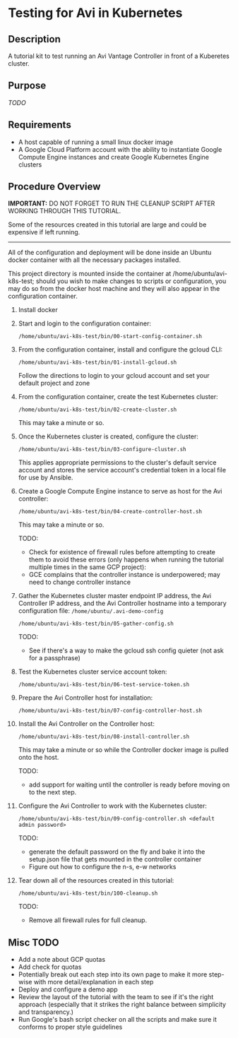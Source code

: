 # Testing for Avi in Kubernetes

## Description

A tutorial kit to test running an Avi Vantage Controller in front of a Kuberetes cluster.

## Purpose

*TODO* 

## Requirements
* A host capable of running a small linux docker image
* A Google Cloud Platform account with the ability to instantiate Google Compute Engine instances and create Google 
  Kubernetes Engine clusters

## Procedure Overview

**IMPORTANT:** DO NOT FORGET TO RUN THE CLEANUP SCRIPT AFTER WORKING THROUGH THIS TUTORIAL.

Some of the resources created in this tutorial are large and could be expensive if left running.

--- 

All of the configuration and deployment will be done inside an Ubuntu docker container with all the necessary
packages installed. 

This project directory is mounted inside the container at /home/ubuntu/avi-k8s-test; should you
wish to make changes to scripts or configuration, you may do so from the docker host machine and they will also appear
in the configuration container. 

1. Install docker

1. Start and login to the configuration container: 
  
    ``/home/ubuntu/avi-k8s-test/bin/00-start-config-container.sh`` 

1. From the configuration container, install and configure the gcloud CLI:
  
    ``/home/ubuntu/avi-k8s-test/bin/01-install-gcloud.sh``

   Follow the directions to login to your gcloud account and set your default project and zone

1. From the configuration container, create the test Kubernetes cluster:
  
    ``/home/ubuntu/avi-k8s-test/bin/02-create-cluster.sh``

    This may take a minute or so.

1. Once the Kubernetes cluster is created, configure the cluster:

    ``/home/ubuntu/avi-k8s-test/bin/03-configure-cluster.sh``
   
   This applies appropriate permissions to the cluster's default service account and stores the service account's
   credential token in a local file for use by Ansible.

1. Create a Google Compute Engine instance to serve as host for the Avi controller:
  
    ``/home/ubuntu/avi-k8s-test/bin/04-create-controller-host.sh``
    
   This may take a minute or so.
   
   TODO:
   * Check for existence of firewall rules before attempting to create
     them to avoid these errors (only happens when running the tutorial
     multiple times in the same GCP project):
   * GCE complains that the controller instance is underpowered; may need to change controller instance
   
1. Gather the Kubernetes cluster master endpoint IP address, the Avi Controller IP address, and the Avi Controller
hostname into a temporary configuration file: ``/home/ubuntu/.avi-demo-config``  

    ``/home/ubuntu/avi-k8s-test/bin/05-gather-config.sh``
    
    TODO:
    * See if there's a way to make the gcloud ssh config quieter (not ask for a passphrase)
    
1. Test the Kubernetes cluster service account token:

    ``/home/ubuntu/avi-k8s-test/bin/06-test-service-token.sh``
    
1. Prepare the Avi Controller host for installation:

    ``/home/ubuntu/avi-k8s-test/bin/07-config-controller-host.sh``

1. Install the Avi Controller on the Controller host:

    ``/home/ubuntu/avi-k8s-test/bin/08-install-controller.sh``
    
   This may take a minute or so while the Controller docker image is pulled onto the host.
   
   TODO: 
   * add support for waiting until the controller is ready before moving on to the next step. 

1. Configure the Avi Controller to work with the Kubernetes cluster:

    ``/home/ubuntu/avi-k8s-test/bin/09-config-controller.sh <default admin password>``
    
    TODO:
    * generate the default password on the fly and bake it into the
      setup.json file that gets mounted in the controller container
    * Figure out how to configure the n-s, e-w networks
       
1. Tear down all of the resources created in this tutorial:

    ``/home/ubuntu/avi-k8s-test/bin/100-cleanup.sh``
    
   TODO: 
   * Remove all firewall rules for full cleanup.
   
 ## Misc TODO
 * Add a note about GCP quotas
 * Add check for quotas
 * Potentially break out each step into its own page to make it more step-wise with more detail/explanation in each step
 * Deploy and configure a demo app
 * Review the layout of the tutorial with the team to see if it's the right approach (especially that it strikes the
   right balance between simplicity and transparency.)
 * Run Google's bash script checker on all the scripts and make sure it conforms to proper style guidelines